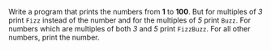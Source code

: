 Write a program that prints the numbers from **1** to **100**. But for multiples of *3* print `Fizz` instead of the number and for the multiples of *5* print `Buzz`. For numbers which are multiples of both *3* and *5* print `FizzBuzz`. For all other numbers, print the number.